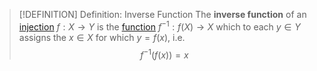 >[!DEFINITION] Definition: Inverse Function
>The **inverse function** of an [injection](Injection,%20Surjection,%20Bijection.md) $f: X \to Y$ is the [function](Function.md) $f^{-1}: f(X) \to X$ which to each $y \in Y$ assigns the $x \in X$ for which $y = f(x)$, i.e.
>$$f^{-1}(f(x)) = x$$